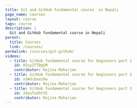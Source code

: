 ```yaml
---
title: Git and GitHub fundamental course  in Nepali
page_name: courses
layout: course
tags: course
description: |
  Git and GitHub fundamental course in Nepali
parent:
  title: Courses
  link: /courses/
permalink: /courses/git-github/
videos:
  - title: GitHub fundamental course for beginners part 1
    id: 0IuyIfTBgGM
    contributor: Rojina Maharjan
  - title: GitHub fundamental course for beginners part 2
    id: xSAUcEwaJXw
    contributor: Rojina Maharjan
  - title: GitHub fundamental course for beginners part 3
    id: 2dauTuUhtYE
    contributor: Rojina Maharjan
---
```


